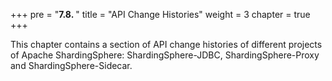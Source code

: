 +++
pre = "<b>7.8. </b>"
title = "API Change Histories"
weight = 3
chapter = true
+++

This chapter contains a section of API change histories of different projects of Apache ShardingSphere: ShardingSphere-JDBC, ShardingSphere-Proxy and ShardingSphere-Sidecar.
